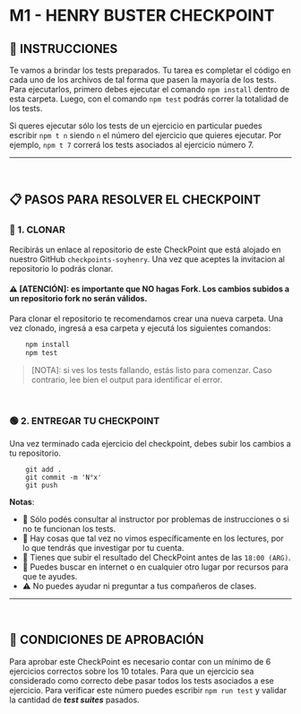 # **M1 - HENRY BUSTER CHECKPOINT**

## **📖 INSTRUCCIONES**

Te vamos a brindar los tests preparados. Tu tarea es completar el código en cada uno de los archivos de tal forma que pasen la mayoría de los tests. Para ejecutarlos, primero debes ejecutar el comando `npm install` dentro de esta carpeta. Luego, con el comando `npm test` podrás correr la totalidad de los tests.

Si queres ejecutar sólo los tests de un ejercicio en particular puedes escribir `npm t n` siendo `n` el número del ejercicio que quieres ejecutar. Por ejemplo, `npm t 7` correrá los tests asociados al ejercicio número 7.

---

</br >

## **📋 PASOS PARA RESOLVER EL CHECKPOINT**

### **🔎 1. CLONAR**

Recibirás un enlace al repositorio de este CheckPoint que está alojado en nuestro GitHub `checkpoints-soyhenry`. Una vez que aceptes la invitacion al repositorio lo podrás clonar.

#### ⚠️ **[ATENCIÓN]**: es importante que NO hagas Fork. Los cambios subidos a un repositorio fork no serán válidos.

Para clonar el repositorio te recomendamos crear una nueva carpeta. Una vez clonado, ingresá a esa carpeta y ejecutá los siguientes comandos:

```bash
    npm install
    npm test
```

> [NOTA]: si ves los tests fallando, estás listo para comenzar. Caso contrario, lee bien el output para identificar el error.

<br />

### **🟢 2. ENTREGAR TU CHECKPOINT**

Una vez terminado cada ejercicio del checkpoint, debes subir los cambios a tu repositorio.

```
    git add .
    git commit -m 'N°x'
    git push
```

**Notas**:

-  📍 Sólo podés consultar al instructor por problemas de instrucciones o si no te funcionan los tests.
-  📍 Hay cosas que tal vez no vimos específicamente en los lectures, por lo que tendrás que investigar por tu cuenta.
-  📍 Tienes que subir el resultado del CheckPoint antes de las `18:00 (ARG)`.
-  📍 Puedes buscar en internet o en cualquier otro lugar por recursos para que te ayudes.
-  ⚠️ No puedes ayudar ni preguntar a tus compañeros de clases.

---

</br >

## **📌 CONDICIONES DE APROBACIÓN**

Para aprobar este CheckPoint es necesario contar con un mínimo de 6 ejercicios correctos sobre los 10 totales. Para que un ejercicio sea considerado como correcto debe pasar todos los tests asociados a ese ejercicio. Para verificar este número puedes escribir `npm run test` y validar la cantidad de _**test suites**_ pasados.
